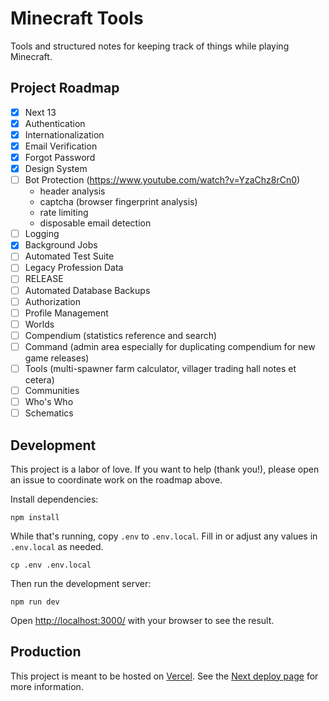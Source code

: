 # Minecraft Tools

Tools and structured notes for keeping track of things while playing Minecraft.

## Project Roadmap

- [x] Next 13
- [x] Authentication
- [x] Internationalization
- [x] Email Verification
- [x] Forgot Password
- [x] Design System
- [ ] Bot Protection (https://www.youtube.com/watch?v=YzaChz8rCn0)
  - header analysis
  - captcha (browser fingerprint analysis)
  - rate limiting
  - disposable email detection
- [ ] Logging
- [x] Background Jobs
- [ ] Automated Test Suite
- [ ] Legacy Profession Data
- [ ] RELEASE
- [ ] Automated Database Backups
- [ ] Authorization
- [ ] Profile Management
- [ ] Worlds
- [ ] Compendium (statistics reference and search)
- [ ] Command (admin area especially for duplicating compendium for new game releases)
- [ ] Tools (multi-spawner farm calculator, villager trading hall notes et cetera)
- [ ] Communities
- [ ] Who's Who
- [ ] Schematics

## Development

This project is a labor of love. If you want to help (thank you!), please open an issue to coordinate work on the roadmap above.

Install dependencies:

```shell
npm install
```

While that's running, copy `.env` to `.env.local`. Fill in or adjust any values in `.env.local` as needed.

```shell
cp .env .env.local
```

Then run the development server:

```shell
npm run dev
```

Open [http://localhost:3000/](http://localhost:3000/) with your browser to see the result.

## Production

This project is meant to be hosted on [Vercel](https://vercel.com/). See the [Next deploy page](https://nextjs.org/docs/app/building-your-application/deploying) for more information.
